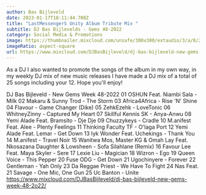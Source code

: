 ```yaml
---
author: Bas Bijleveld
date: 2023-01-17T18:11:44.708Z
title: "LastMessengerS Unity Album Tribute Mix "
subtitle: DJ Bas Bijlevelds - Gems 48-2022
category: Social Media & Promotions
image: https://thumbnailer.mixcloud.com/unsafe/300x300/extaudio/3/a/8/2/980e-9bb8-4a97-b9cd-4f2b26fc131a
imageRatio: aspect-square
url: https://www.mixcloud.com/DJBasBijleveld/dj-bas-bijleveld-new-gems-week-48-2o22/
---
```

As a DJ I also wanted to promote the songs of the album in my own way, in my weekly DJ mix of new music releases I have made a DJ mix of a total of 25 songs including your 12. Hope you'll enjoy!

DJ Bas Bijleveld - New Gems Week 48-2022
01 OSHUN Feat. Niambi Sala - Milk
02 Makaru & Sunny Trod - The Storm
03 Africa4Africa - Rise 'N' Shine
04 Flavour - Game Changer (Dike)
05 ZehkEzehk - LoveTonic
06 WhitneyZinny - Captured My Heart
07 Skillful Kennis SK - Anya-Anwu
08 Yemi Alade Feat. Bramsito - Dje Dje
09 Chuzzykeys - Cradle
10 M.anifest Feat. Alee - Plenty Feelings
11 Thinking Faculty TF - O'laga Port
12 Yemi Alade Feat. Lemar - Get Down
13 Iyk Wonder Feat. Uchekings - Thank You
14 M.anifest - Travel Noir
15 Wanitwa Mos, Master KG & Omah Lay Feat. Nkosazana Daughter & Lowsheen - Sofa Silahlane (Remix)
16 Favour Lee Feat. Maya Skyler - Sere
17 Lexie Liu - Magician
18 Wizron - Ego
19 Queen Voice - This Pepper
20 Fuse ODG - Get Down
21 Ugochinyere - Forever
22 Gentleman - Yah Only
23 Da Reggae Priest - We Have To Fight
24 Nas Feat. 21 Savage - One Mic, One Gun
25 Uc Banton - Unite
https://www.mixcloud.com/DJBasBijleveld/dj-bas-bijleveld-new-gems-week-48-2o22/